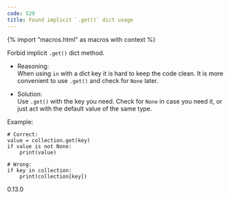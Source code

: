 ```yaml
---
code: 529
title: Found implicit `.get()` dict usage
---
```


{% import "macros.html" as macros with context %}

Forbid implicit `.get()` dict method.

  - Reasoning:  
    When using `in` with a dict key it is hard to keep the code clean.
    It is more convenient to use `.get()` and check for `None` later.

  - Solution:  
    Use `.get()` with the key you need. Check for `None` in case you
    need it, or just act with the default value of the same type.

Example:

    # Correct:
    value = collection.get(key)
    if value is not None:
        print(value)
    
    # Wrong:
    if key in collection:
        print(collection[key])

<div class="versionadded">

0.13.0

</div>